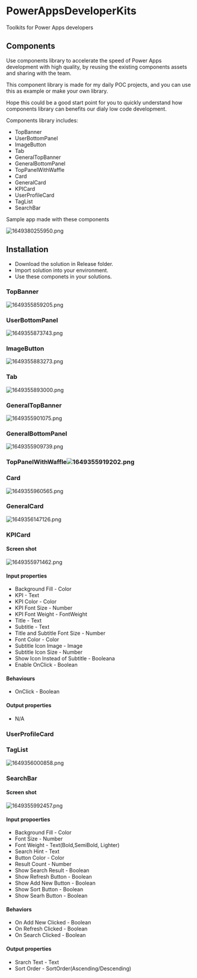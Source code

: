# PowerAppsDeveloperKits

Toolkits for Power Apps developers

## Components

Use components library to accelerate the speed of Power Apps development with high quality, by reusing the existing components assets and sharing with the team.

This component library is made for my daily POC projects, and you can use this as example or make your own library.

Hope this could be a good start point for you to quickly understand how components library can benefits our dialy low code development.

Components library includes:

- TopBanner
- UserBottomPanel
- ImageButton
- Tab
- GeneralTopBanner
- GeneralBottomPanel
- TopPanelWithWaffle
- Card
- GeneralCard
- KPICard
- UserProfileCard
- TagList
- SearchBar

Sample app made with these components

![1649380255950.png](image/README/1649380255950.png)

## Installation

- Download the solution in Release folder.
- Import solution into your environment.
- Use these componets in your solutions.

### TopBanner

![1649355859205.png](image/README/1649355859205.png)

### UserBottomPanel

![1649355873743.png](image/README/1649355873743.png)

### ImageButton

![1649355883273.png](image/README/1649355883273.png)

### Tab

![1649355893000.png](image/README/1649355893000.png)

### GeneralTopBanner

![1649355901075.png](image/README/1649355901075.png)

### GeneralBottomPanel

![1649355909739.png](image/README/1649355909739.png)

### TopPanelWithWaffle![1649355919202.png](image/README/1649355919202.png)

### Card

![1649355960565.png](image/README/1649355960565.png)

### GeneralCard

![1649356147126.png](image/README/1649356147126.png)

### KPICard

#### Screen shot

![1649355971462.png](image/README/1649355971462.png)

#### Input properties

- Background Fill - Color
- KPI - Text
- KPI Color - Color
- KPI Font Size - Number
- KPI Font Weight - FontWeight
- Title - Text
- Subtitle - Text
- Title and Subtitle Font Size - Number
- Font Color - Color
- Subtitle Icon Image - Image
- Subtitle Icon Size - Number
- Show Icon Instead of Subtitle - Booleana
- Enable OnClick - Boolean

#### Behaviours

- OnClick - Boolean

#### Output properties

- N/A

### UserProfileCard


### TagList

![1649356000858.png](image/README/1649356000858.png)

### SearchBar

#### Screen shot

![1649355992457.png](image/README/1649355992457.png)

#### Input propoerties

- Background Fill - Color
- Font Size - Number
- Font Weight - Text(Bold,SemiBold, Lighter)
- Search Hint - Text
- Button Color - Color
- Result Count - Number
- Show Search Result - Boolean
- Show Refresh Button - Boolean
- Show Add New Button - Boolean
- Show Sort Button - Boolean
- Show Searh Button - Boolean

#### Behaviors

- On Add New Clicked - Boolean
- On Refresh Clicked - Boolean
- On Search Clicked - Boolean

#### Output properties

- Srarch Text - Text
- Sort Order - SortOrder(Ascending/Descending)
